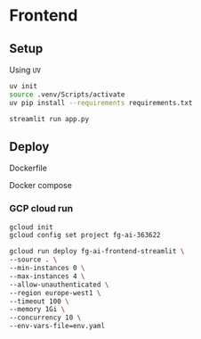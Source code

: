 # Frontend

## Setup
Using `UV`

```bash
uv init
source .venv/Scripts/activate
uv pip install --requirements requirements.txt

streamlit run app.py

```

## Deploy
Dockerfile  

Docker compose

### GCP cloud run
```bash
gcloud init
gcloud config set project fg-ai-363622

gcloud run deploy fg-ai-frontend-streamlit \
--source . \
--min-instances 0 \
--max-instances 4 \
--allow-unauthenticated \
--region europe-west1 \
--timeout 100 \
--memory 1Gi \
--concurrency 10 \
--env-vars-file=env.yaml
```

